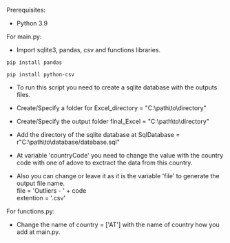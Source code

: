 Prerequisites:
- Python 3.9

For main.py:<br>
- Import sqlite3, pandas, csv and functions libraries.
```
pip install pandas
```
```
pip install python-csv
```
- To run this script you need to create a sqlite database with the outputs files.

- Create/Specify a folder for Excel_directory = "C:\path\to\directory\"<br>
- Create/Specify the output folder final_Excel = "C:\path\to\directory\"<br>
- Add the directory of the sqlite database at SqlDatabase = r"C:\path\to\database/database.sql"<br>
- At variable 'countryCode' you need to change the value with the country code with one of adove to exctract the data from this country.<br>

- Also you can change or leave it as it is the variable 'file' to generate the output file name.<br>
file = 'Outliers - ' + code<br>
extention = '.csv'

For functions.py:

- Change the name of country = ['AT'] with the name of country how you add at main.py.
